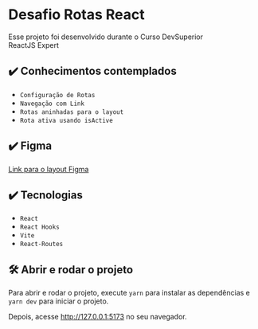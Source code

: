 # Desafio Rotas React

Esse projeto foi desenvolvido durante o Curso DevSuperior\
ReactJS Expert

## ✔️ Conhecimentos contemplados

- `Configuração de Rotas`
- `Navegação com Link`
- `Rotas aninhadas para o layout`
- `Rota ativa usando isActive`

## ✔️ Figma

<a href="https://www.figma.com/file/5cPiXC5sBQc4B4wIZKlI3i/Desafio-Rotas-React?node-id=1%3A21&mode=dev">Link para o layout Figma</a>

## ✔️ Tecnologias

- `React`
- `React Hooks`
- `Vite`
- `React-Routes`

## 🛠️ Abrir e rodar o projeto

Para abrir e rodar o projeto, execute `yarn` para instalar as dependências e `yarn dev` para iniciar o projeto.

Depois, acesse <a href="http://127.0.0.1:5173">http://127.0.0.1:5173</a> no seu navegador.
